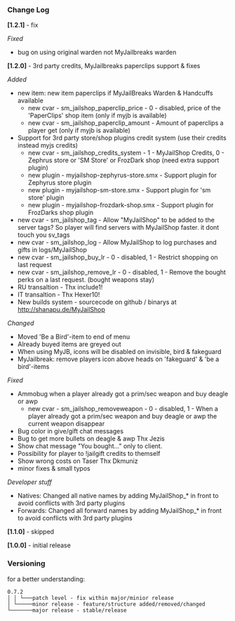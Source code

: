 ### Change Log
  
**[1.2.1]** - fix
  
*Fixed*
 *  bug on using original warden not MyJailbreaks warden 
  
  
  
**[1.2.0]** - 3rd party credits, MyJailbreaks paperclips support & fixes 
  
*Added*
 *  new item: new item paperclips if MyJailBreaks Warden & Handcuffs available
    *  new cvar - sm_jailshop_paperclip_price - 0 - disabled, price of the 'PaperClips' shop item (only if myjb is available)
    *  new cvar - sm_jailshop_paperclip_amount - Amount of paperclips a player get (only if myjb is available)
 *  Support for 3rd party store/shop plugins credit system (use their credits instead myjs credits)
    *  new cvar - sm_jailshop_credits_system - 1 - MyJailShop Credits, 0 - Zephrus store or 'SM Store' or FrozDark shop (need extra support plugin)
    *  new plugin - myjailshop-zephyrus-store.smx - Support plugin for Zephyrus store plugin
    *  new plugin - myjailshop-sm-store.smx - Support plugin for 'sm store' plugin
    *  new plugin - myjailshop-frozdark-shop.smx - Support plugin for FrozDarks shop plugin
 *  new cvar - sm_jailshop_tag - Allow "MyJailShop" to be added to the server tags? So player will find servers with MyJailShop faster. it dont touch you sv_tags
 *  new cvar - sm_jailshop_log - Allow MyJailShop to log purchases and gifts in logs/MyJailShop
 *  new cvar - sm_jailshop_buy_lr - 0 - disabled, 1 - Restrict shopping on last request
 *  new cvar - sm_jailshop_remove_lr - 0 - disabled, 1 - Remove the bought perks on a last request. (bought weapons stay)
 *  RU transaltion - Thx include1!
 *  IT transaltion - Thx Hexer10!
 *  New builds system - sourcecode on github / binarys at http://shanapu.de/MyJailShop
  
  
  
*Changed*
* Moved 'Be a Bird'-item to end of menu
* Already buyed items are greyed out
* When using MyJB, icons will be disabled on invisible, bird & fakeguard
* MyJailbreak: remove players icon above heads on 'fakeguard' & 'be a bird'-items
  
  
  
*Fixed*
*  Ammobug when a player already got a prim/sec weapon and buy deagle or awp
    *  new cvar - sm_jailshop_removeweapon - 0 - disabled, 1 - When a player already got a prim/sec weapon and buy deagle or awp the current weapon disappear
*  Bug color in give/gift chat messages
*  Bug to get more bullets on deagle & awp Thx Jezis
*  Show chat message "You bought..." only to client.
*  Possibility for player to !jailgift credits to themself
*  Show wrong costs on Taser Thx Dkmuniz
*  minor fixes & small typos
  
  
  
*Developer stuff*
*  Natives: Changed all native names by adding MyJailShop_* in front to avoid conflicts with 3rd party plugins
*  Forwards: Changed all forward names by adding MyJailShop_* in front to avoid conflicts with 3rd party plugins
  
  
**[1.1.0]** - skipped
  
**[1.0.0]** - initial release

### Versioning
for a better understanding:
```
0.7.2  
│ │ └───patch level - fix within major/minior release  
│ └─────minor release - feature/structure added/removed/changed  
└───────major release - stable/release  
```
